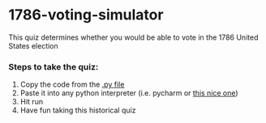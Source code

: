 # 1786-voting-simulator
This quiz determines whether you would be able to vote in the 1786 United States election

### Steps to take the quiz:
1. Copy the code from the [.py file](https://github.com/yusuf-zain/1786-voting-simulator/blob/master/1786-voting-simulator.py)
2. Paste it into any python interpreter (i.e. pycharm or [this nice one](https://www.onlinegdb.com/online_python_interpreter))
3. Hit run
4. Have fun taking this historical quiz
